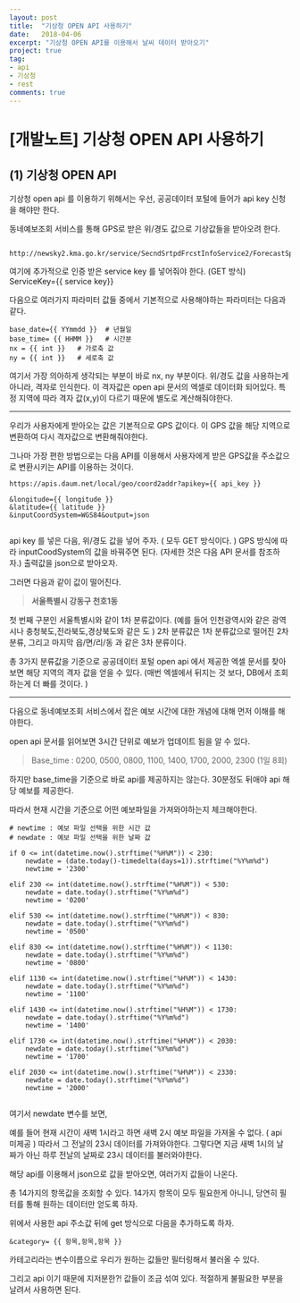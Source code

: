 ```yaml
---
layout: post
title:  "기상청 OPEN API 사용하기"
date:   2018-04-06
excerpt: "기상청 OPEN API를 이용해서 날씨 데이터 받아오기"
project: true
tag:
- api
- 기상청
- rest
comments: true
---
```

# [개발노트] 기상청 OPEN API 사용하기

## (1) 기상청 OPEN API

기상청 open api 를 이용하기 위해서는 우선, 공공데이터 포털에 들어가 api key 신청을 해야만 한다.

동네예보조회 서비스를 통해 GPS로 받은 위/경도 값으로 기상값들을 받아오려 한다.


```
 http://newsky2.kma.go.kr/service/SecndSrtpdFrcstInfoService2/ForecastSpaceData?
```

여기에 추가적으로 인증 받은 service key 를 넣어줘야 한다. (GET 방식)
ServiceKey={{ service key}}

다음으로 여러가지 파라미터 값들 중에서 기본적으로 사용해야하는 파라미터는 다음과 같다.


```
base_date={{ YYmmdd }}  # 년월일
base_time= {{ HHMM }}   # 시간분
nx = {{ int }}   # 가로축 값
ny = {{ int }}   # 세로축 값
```

여기서 가장 의아하게 생각되는 부분이 바로 nx, ny 부분이다. 위/경도 값을 사용하는게 아니라, 격자로 인식한다.
이 격자값은 open api 문서의 엑셀로 데이터화 되어있다. 특정 지역에 따라 격자 값(x,y)이 다르기 때문에 별도로 계산해줘야한다.


* * *


우리가 사용자에게 받아오는 값은 기본적으로 GPS 값이다. 이 GPS 값을 해당 지역으로 변환하여 다시 격자값으로 변환해줘야한다.

그나마 가장 편한 방법으로는 다음 API를 이용해서 사용자에게 받은 GPS값을 주소값으로 변환시키는 API를 이용하는 것이다.


```
https://apis.daum.net/local/geo/coord2addr?apikey={{ api_key }}

&longitude={{ longitude }}
&latitude={{ latitude }}
&inputCoordSystem=WGS84&output=json
 
```

api key 를 넣은 다음, 위/경도 값을 넣어 주자. ( 모두 GET 방식이다. ) GPS 방식에 따라 inputCoodSystem의 값을 바꿔주면 된다. (자세한 것은 다음 API 문서를 참조하자.) 출력값을 json으로 받아오자.

그러면 다음과 같이 값이 떨어진다.


> **서울특별시 강동구 천호1동**

첫 번째 구분인 서울특별시와 같이 1차 분류값이다. (예를 들어 인천광역시와 같은 광역시나 충청북도,전라북도,경상북도와 같은 도 )
2차 분류값은 1차 분류값으로 떨어진 2차 분류, 그리고 마지막 읍/면/리/동 과 같은 3차 분류이다.

총 3가지 분류값을 기준으로 공공데이터 포털 open api 에서 제공한 엑셀 문서를 찾아보면 해당 지역의 격자 값을 얻을 수 있다.
(매번 엑셀에서 뒤지는 것 보다, DB에서 조회하는게 더 빠를 것이다. )

* * *

다음으로 동네예보조회 서비스에서 잡은 예보 시간에 대한 개념에 대해 먼저 이해를 해야한다.

open api 문서를 읽어보면 3시간 단위로 예보가 업데이트 됨을 알 수 있다. 


> Base_time : 0200, 0500, 0800, 1100, 1400, 1700, 2000, 2300 (1일 8회)


하지만 base_time을 기준으로 바로 api를 제공하지는 않는다. 30분정도 뒤애야 api 해당 예보를 제공한다.

따라서 현재 시간을 기준으로 어떤 예보파일을 가져와야하는지 체크해야한다.


```
# newtime : 예보 파일 선택을 위한 시간 값
# newdate : 예보 파일 선택을 위한 날짜 값

if 0 <= int(datetime.now().strftime("%H%M")) < 230:    
    newdate = (date.today()-timedelta(days=1)).strftime("%Y%m%d")
    newtime = '2300'
    
elif 230 <= int(datetime.now().strftime("%H%M")) < 530:    
    newdate = date.today().strftime("%Y%m%d")
    newtime = '0200'
    
elif 530 <= int(datetime.now().strftime("%H%M")) < 830:
    newdate = date.today().strftime("%Y%m%d")
    newtime = '0500'
    
elif 830 <= int(datetime.now().strftime("%H%M")) < 1130:    
    newdate = date.today().strftime("%Y%m%d")
    newtime = '0800'
    
elif 1130 <= int(datetime.now().strftime("%H%M")) < 1430:    
    newdate = date.today().strftime("%Y%m%d")
    newtime = '1100'
    
elif 1430 <= int(datetime.now().strftime("%H%M")) < 1730:    
    newdate = date.today().strftime("%Y%m%d")
    newtime = '1400'
    
elif 1730 <= int(datetime.now().strftime("%H%M")) < 2030:    
    newdate = date.today().strftime("%Y%m%d")
    newtime = '1700'
    
elif 2030 <= int(datetime.now().strftime("%H%M")) < 2330:    
    newdate = date.today().strftime("%Y%m%d")
    newtime = '2000'
    
```


여기서 newdate 변수를 보면, 

예를 들어 현재 시간이 새벽 1시라고 하면 새벽 2시 예보 파일을 가져올 수 없다. ( api 미제공 )
따라서 그 전날의 23시 데이터를 가져와야한다. 그렇다면 지금 새벽 1시의 날짜가 아닌 하루 전날의 날짜로 23시 데이터를 불러와야한다.



해당 api를 이용해서 json으로 값을 받아오면, 여러가지 값들이 나온다.


총 14가지의 항목값을 조회할 수 있다. 14가지 항목이 모두 필요한게 아니니, 당연히 필터를 통해 원하는 데이터만 얻도록 하자.

위에서 사용한 api 주소값 뒤에 get 방식으로 다음을 추가하도록 하자.


```
&category= {{ 항목,항목,항목 }}
```

카테고리라는 변수이름으로 우리가 원하는 값들만 필터링해서 불러올 수 있다.


그리고 api 이기 때문에 지저분한?! 값들이 조금 섞여 있다. 적절하게 불필요한 부분을 날려서 사용하면 된다.





